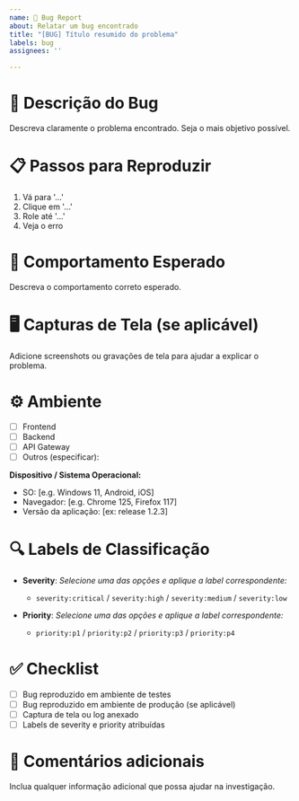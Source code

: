 ```yaml
---
name: 🐛 Bug Report
about: Relatar um bug encontrado 
title: "[BUG] Título resumido do problema"
labels: bug
assignees: ''

---
```


# 🐛 Descrição do Bug

Descreva claramente o problema encontrado. Seja o mais objetivo possível.

# 📋 Passos para Reproduzir

1. Vá para '...'
2. Clique em '...'
3. Role até '...'
4. Veja o erro

# 🎯 Comportamento Esperado

Descreva o comportamento correto esperado.

# 🖥️ Capturas de Tela (se aplicável)

Adicione screenshots ou gravações de tela para ajudar a explicar o problema.

# ⚙️ Ambiente

- [ ] Frontend
- [ ] Backend
- [ ] API Gateway
- [ ] Outros (especificar):

**Dispositivo / Sistema Operacional:**
- SO: [e.g. Windows 11, Android, iOS]
- Navegador: [e.g. Chrome 125, Firefox 117]
- Versão da aplicação: [ex: release 1.2.3]

# 🔍 Labels de Classificação

- **Severity**: _Selecione uma das opções e aplique a label correspondente:_  
  - `severity:critical` / `severity:high` / `severity:medium` / `severity:low`

- **Priority**: _Selecione uma das opções e aplique a label correspondente:_  
  - `priority:p1` / `priority:p2` / `priority:p3` / `priority:p4`

# ✅ Checklist

- [ ] Bug reproduzido em ambiente de testes
- [ ] Bug reproduzido em ambiente de produção (se aplicável)
- [ ] Captura de tela ou log anexado
- [ ] Labels de severity e priority atribuídas

# 📎 Comentários adicionais

Inclua qualquer informação adicional que possa ajudar na investigação.
